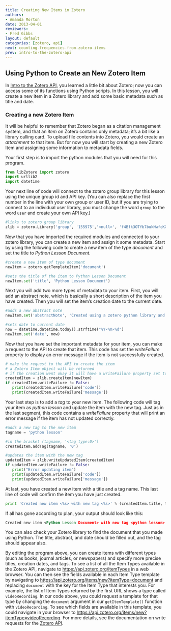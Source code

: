 ```yaml
---
title: Creating New Items in Zotero
authors:
- Amanda Morton
date: 2013-04-01
reviewers:
- Fred Gibbs
layout: default
categories: [zotero, api]
next: counting-frequencies-from-zotero-items
prev: intro-to-the-zotero-api
---
```


Using Python to Create an New Zotero Item
-----------------------------------------

In [Intro to the Zotero API][], you learned a little bit about Zotero; now you can
access some of its functions using Python scripts. In this lesson, you
will create a new item in a Zotero library and add some basic metadata
such as title and date.

### Creating a new Zotero Item

It will be helpful to remember that Zotero began as a citation
management system, and that an *item* on Zotero contains only metadata;
it’s a bit like a library calling card. To upload file contents into
Zotero, you would create an *attachment* to that item. But for now you
will start by creating a new Zotero Item and assigning some information
to metadata fields.

Your first step is to import the python modules that you will need for
this program.

``` python
from libZotero import zotero
import urllib2
import datetime
```

Your next line of code will connect to the zotero group library for this lesson
using the unique group id and API key. (You can also replace the first number
in the line with your own group or user ID, but if you are trying to connect to
an individual user library, you must change the word `group` to the word
`user` and create your own API key.)

``` python
#links to zotero group library
zlib = zotero.Library('group', '155975','<null>', 'f4Bfk3OTYb7bukNwfcKXKNLG')
```

Now that you have imported the required modules and connected to your
zotero library, you can create a new item and assign it some metadata.
Start by using the following code to create a new item of the type
*document* and set the title to *Python Lesson Document.*

``` python
#create a new item of type document
newItem = zotero.getTemplateItem('document')

#sets the title of the item to Python Lesson Document
newItem.set('title', 'Python Lesson Document')
```

Next you will add two more types of metadata to your item. First, you
will add an abstract note, which is basically a short description of the
item you have created. Then you will set the item’s creation date to the
current date.

``` python
#adds a new abstract note
newItem.set('abstractNote', 'Created using a zotero python library and the write api')

#sets date to current date
now = datetime.datetime.today().strftime("%Y-%m-%d")
newItem.set('date', now)
```

Now that you have set the important metadata for your item, you can make
a request to the API to create that item. This code has set the
*writeFailure* property to display an error message if the item is not
successfully created.

``` python
# make the request to the API to create the item
# a Zotero Item object will be returned
# if the creation went okay it will have a writeFailure property set to False
createdItem = zlib.createItem(newItem)
if createdItem.writeFailure != False:
   print(createdItem.writeFailure['code'])
   print(createdItem.writeFailure['message'])
```

Your last step is to add a *tag* to your new item. The following code
will tag your item as *python lesson* and update the item with the new
tag. Just as in the last segment, this code contains a *writeFailure*
property that will print an error message if the item has not updated
correctly.

``` python
#adds a new tag to the new item
tagname = 'python lesson'

#in the bracket (tagname, '<tag type:0>')
createdItem.addTag(tagname, '0')

#updates the item with the new tag
updatedItem = zlib.writeUpdatedItem(createdItem)
if updatedItem.writeFailure != False:
   print("Error updating item")
   print(updatedItem.writeFailure['code'])
   print(updatedItem.writeFailure['message'])
```

At last, you have created a new item with a title and a tag name. This
last line of code will confirm the item you have just created.

``` python
print 'Created new item <%s> with new tag <%s>' % (createdItem.title, tagname)
```

If all has gone according to plan, your output should look like this:

``` xml
Created new item <Python Lesson Document> with new tag <python lesson>
```

You can also check your Zotero library to find the document that you
made using Python. The title, abstract, and date should be filled out,
and the tag should appear also.

By editing the program above, you can create items with different types
(such as books, journal articles, or newspapers) and specify more precise titles,
creation dates, and tags. To see a list of all the Item Types available
in the Zotero API, navigate to <https://api.zotero.org/itemTypes> in a web
browser. You can then see the fields available in each Item Type template by
navigating to <https://api.zotero.org/items/new?itemType=document> and replacing
`document` with the key for the Item Type that interests you. For example, the
list of Item Types returned by the first URL shows a type called `videoRecording`. 
In our code above, you could request a template for that type by changing the
`document` argument in our `getItemTemplate()` function with `videoRecording`. To 
see which fields are available in this template, you could navigate in your browser to
<https://api.zotero.org/items/new?itemType=videoRecording>. For more details, see the
documentation on write requests for the [Zotero API](https://www.zotero.org/support/dev/web_api/v3/write_requests).

  [Intro to the Zotero API]: ../lessons/intro-to-the-zotero-api
